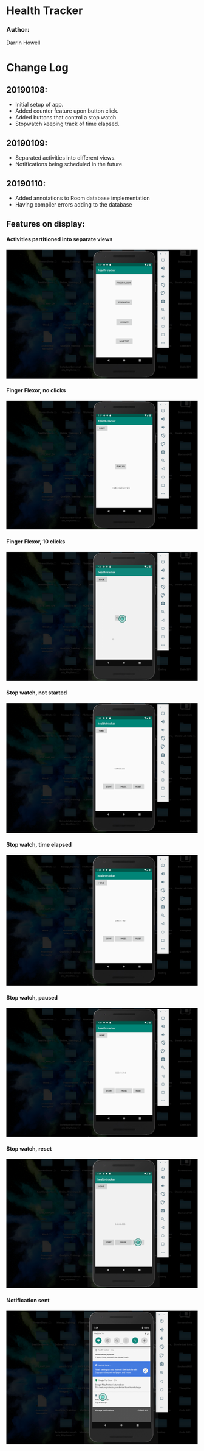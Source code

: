 # Health Tracker

### Author: 
Darrin Howell

# Change Log

## 20190108:
* Initial setup of app.
* Added counter feature upon button click.
* Added buttons that control a stop watch.
* Stopwatch keeping track of time elapsed. 

## 20190109:
* Separated activities into different views. 
* Notifications being scheduled in the future. 

## 20190110:
* Added annotations to Room database implementation
* Having compiler errors adding to the database


## Features on display: 

#### Activities partitioned into separate views

![home view](./app/changelog_assets/healthTracker_ActivitiesBrokenUp.png)

#### Finger Flexor, no clicks

![home view](./app/changelog_assets/health-tracker_fingerFlexor_noClicks.png)

#### Finger Flexor, 10 clicks

![home view](./app/changelog_assets/heatlh-tracker_fingerFlexor_tenClicks.png)

#### Stop watch, not started

![home view](./app/changelog_assets/heatlh-tracker_stopWatch_NotStarted.png)

#### Stop watch, time elapsed

![home view](./app/changelog_assets/health-tracker_stopWatch_timeElapsed.png)

#### Stop watch, paused

![home view](./app/changelog_assets/health-tracker_stopWatch_paused.png)

#### Stop watch, reset

![home view](./app/changelog_assets/health-tracker_stopwatch_reset.png)

#### Notification sent

![home view](./app/changelog_assets/health-tracker_notificationSent_onSchedule.png)
